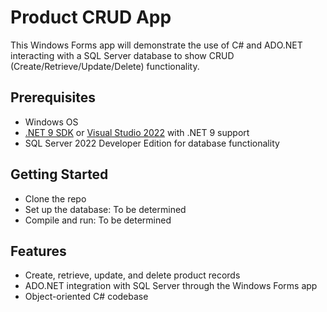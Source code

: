 # Product CRUD App
This Windows Forms app will demonstrate the use of C# and ADO.NET interacting with a SQL Server
database to show CRUD (Create/Retrieve/Update/Delete) functionality.

## Prerequisites
- Windows OS
- [.NET 9 SDK](https://dotnet.microsoft.com/en-us/download/visual-studio-sdks) or [Visual Studio 2022](https://visualstudio.microsoft.com/vs/) with .NET 9 support
- SQL Server 2022 Developer Edition for database functionality

## Getting Started
- Clone the repo
- Set up the database: To be determined
- Compile and run: To be determined

## Features
- Create, retrieve, update, and delete product records
- ADO.NET integration with SQL Server through the Windows Forms app
- Object-oriented C# codebase
